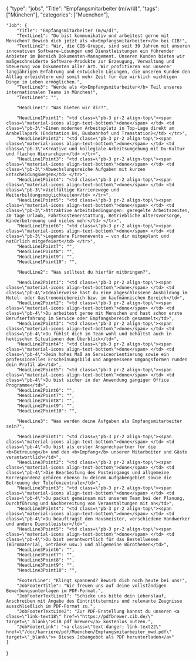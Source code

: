 {
    "type": "jobs",
    "Title": "Empfangsmitarbeiter (m/w/d)",
    "tags": ["München"],
    "categories": ["Muenchen"],

    "Job": {
        "Title": "Empfangsmitarbeiter (m/w/d)",
        "TextLine1": "Du bist kommunikativ und arbeitest gerne mit Menschen? Bewirb dich jetzt als <b>Empfangsmitarbeiter</b> bei CIB!",
        "TextLine2": "Wir, die CIB-Gruppe, sind seit 30 Jahren mit unseren innovativen Software-Lösungen und Dienstleistungen ein führender Anbieter im Bereich Dokumenten-Management. Unseren Kunden bieten wir maßgeschneiderte Software-Produkte zur Erzeugung, Verwaltung und Steuerung von Dokumenten aller Art. Wir profitieren von unserer langjährigen Erfahrung und entwickeln Lösungen, die unseren Kunden den Alltag erleichtern und somit mehr Zeit für die wirklich wichtigen Dinge im Leben ermöglichen.",
        "TextLine3": "Werde als <b>Empfangsmitarbeiter</b> Teil unseres internationalen Teams in München!",
        "TextLine4": "",

        "HeadLine1": "Was bieten wir dir?",

        "HeadLine1Point1": "<td class=\"pb-3 pr-2 align-top\"><span class=\"material-icons align-text-bottom\">done</span> </td> <td class=\"pb-3\">Einen modernen Arbeitsplatz in Top-Lage direkt am Arabellapark (Endstation U4, Busbahnhof und Tramstation)</td> </tr>",
        "HeadLine1Point2": "<td class=\"pb-3 pr-2 align-top\"><span class=\"material-icons align-text-bottom\">done</span> </td> <td class=\"pb-3\">Kreative und kollegiale Arbeitsumgebung mit Du-Kultur und flachen Hierarchien</td> </tr>",
        "HeadLine1Point3": "<td class=\"pb-3 pr-2 align-top\"><span class=\"material-icons align-text-bottom\">done</span> </td> <td class=\"pb-3\">Abwechslungsreiche Aufgaben mit kurzen Entscheidungswegen</td> </tr>",
        "HeadLine1Point4": "<td class=\"pb-3 pr-2 align-top\"><span class=\"material-icons align-text-bottom\">done</span> </td> <td class=\"pb-3\">Vielfältige Karrierewege und Weiterbildungsmöglichkeiten</td> </tr>",
        "HeadLine1Point5": "<td class=\"pb-3 pr-2 align-top\"><span class=\"material-icons align-text-bottom\">done</span> </td> <td class=\"pb-3\">Attraktive Arbeitsbedingungen: geregelte Arbeitszeiten, 30 Tage Urlaub, Fahrtkostenerstattung, Betriebliche Altersvorsorge, Kinderbetreuung und vieles mehr</td> </tr>",
        "HeadLine1Point6": "<td class=\"pb-3 pr-2 align-top\"><span class=\"material-icons align-text-bottom\">done</span> </td> <td class=\"pb-3\">Legendäre Firmenevents – von dir mitgeplant und natürlich mitgefeiert</td> </tr>",
        "HeadLine1Point7": "",
        "HeadLine1Point8": "",
        "HeadLine1Point9": "",
        "HeadLine1Point10": "",

        "HeadLine2": "Was solltest du hierfür mitbringen?",

        "HeadLine2Point1": "<td class=\"pb-3 pr-2 align-top\"><span class=\"material-icons align-text-bottom\">done</span> </td> <td class=\"pb-4\">Idealerweise hast du eine abgeschlossene Ausbildung im Hotel- oder Gastronomiebereich bzw. im kaufmännischen Bereich</td>",
        "HeadLine2Point2": "<td class=\"pb-3 pr-2 align-top\"><span class=\"material-icons align-text-bottom\">done</span> </td> <td class=\"pb-4\">Du arbeitest gerne mit Menschen und hast schon erste Berufserfahrung im Service oder Empfangsbereich gesammelt</td>",
        "HeadLine2Point3": "<td class=\"pb-3 pr-2 align-top\"><span class=\"material-icons align-text-bottom\">done</span> </td> <td class=\"pb-4\">Du fühlst dich im Team wohl und behältst auch in hektischen Situationen den Überblick</td>",
        "HeadLine2Point4": "<td class=\"pb-3 pr-2 align-top\"><span class=\"material-icons align-text-bottom\">done</span> </td> <td class=\"pb-4\">Dein hohes Maß an Serviceorientierung sowie ein professionelles Erscheinungsbild und angemessene Umgangsformen runden dein Profil ab</td>",
        "HeadLine2Point5": "<td class=\"pb-3 pr-2 align-top\"><span class=\"material-icons align-text-bottom\">done</span> </td> <td class=\"pb-4\">Du bist sicher in der Anwendung gängiger Office Programme</td>",
        "HeadLine2Point6": "",
        "HeadLine2Point7": "",
        "HeadLine2Point8": "",
        "HeadLine2Point9": "",
        "HeadLine2Point10": "",

        "HeadLine3": "Was werden deine Aufgaben als Empfangsmitarbeiter sein?",

        "HeadLine3Point1": "<td class=\"pb-3 pr-2 align-top\"><span class=\"material-icons align-text-bottom\">done</span> </td> <td class=\"pb-4\">Du bist als erster Ansprechpartner für die <b>Betreuung</b> und den <b>Empfang</b> unserer Mitarbeiter und Gäste verantwortlich</td>",
        "HeadLine3Point2": "<td class=\"pb-3 pr-2 align-top\"><span class=\"material-icons align-text-bottom\">done</span> </td> <td class=\"pb-4\">Die Bearbeitung des Posteingangs und allgemeine Korrespondenz gehören ebenso zu deinem Aufgabengebiet sowie die Betreuung der Telefonzentrale</td>",
        "HeadLine3Point3": "<td class=\"pb-3 pr-2 align-top\"><span class=\"material-icons align-text-bottom\">done</span> </td> <td class=\"pb-4\">Du packst gemeinsam mit unserem Team bei der Planung, Durchführung und Nachbereitung von Veranstaltungen mit an</td>",
        "HeadLine3Point4": "<td class=\"pb-3 pr-2 align-top\"><span class=\"material-icons align-text-bottom\">done</span> </td> <td class=\"pb-4\">Du beauftragst den Hausmeister, verschiedene Handwerker und andere Dienstleister</td>",
        "HeadLine3Point5": "<td class=\"pb-3 pr-2 align-top\"><span class=\"material-icons align-text-bottom\">done</span> </td> <td class=\"pb-4\">Du bist verantwortlich für das Bestellwesen (Büromaterial, Getränke usw.) und allgemeine Bürothemen</td>",
        "HeadLine3Point6": "",
        "HeadLine3Point7": "",
        "HeadLine3Point8": "",
        "HeadLine3Point9": "",
        "HeadLine3Point10": "",

        "FooterLine": "Klingt spannend? Bewirb dich noch heute bei uns!",
        "JobFooterTitle": "Wir freuen uns auf deine vollständigen Bewerbungsunterlagen im PDF-Format.",
        "JobFooterTextLine1": "Schicke uns bitte dein Lebenslauf, Anschreiben mit Angabe des Eintrittstermins und relevante Zeugnisse ausschließlich im PDF-Format zu.",
        "JobFooterTextLine2": "Zur PDF-Erstellung kannst du unseren <a class=\"link-text18\" href=\"https://pdfbrewer.cib.de/\" target=\"_blank\">CIB pdf brewer</a> kostenlos nutzen.",
        "JobFooterLink": "<a class=\"text-danger; link-text22\" href=\"/doc/karriere/pdf/Muenchen/Empfangsmitarbeiter_mwd.pdf\" target=\"_blank\">> Dieses Jobangebot als PDF herunterladen</a>"
    }

}
